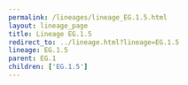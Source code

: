 ```yaml
---
permalink: /lineages/lineage_EG.1.5.html
layout: lineage_page
title: Lineage EG.1.5
redirect_to: ../lineage.html?lineage=EG.1.5
lineage: EG.1.5
parent: EG.1
children: ['EG.1.5']
---
```

